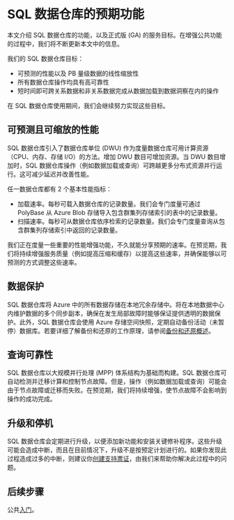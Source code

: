 <!-- Remove create ticket function -->
<properties
   pageTitle="SQL 数据仓库的预期功能 | Azure"
   description="SQL 数据仓库公共功能摘要，以及正式版的目标。"
   services="sql-data-warehouse"
   documentationCenter="NA"
   authors="happynicolle"
   manager="barbkess"
   editor=""/>

<tags
   ms.service="sql-data-warehouse"
   ms.date="06/11/2016"
   wacn.date="07/18/2016"/>


# SQL 数据仓库的预期功能

本文介绍 SQL 数据仓库的功能，以及正式版 (GA) 的服务目标。在增强公共功能的过程中，我们将不断更新本文中的信息。

我们的 SQL 数据仓库目标：

- 可预测的性能以及 PB 量级数据的线性缩放性
- 所有数据仓库操作均具有高可靠性
- 短时间即可跨关系数据和非关系数据完成从数据加载到数据洞察在内的操作

在 SQL 数据仓库使用期间，我们会继续努力实现这些目标。

## 可预测且可缩放的性能

SQL 数据仓库引入了数据仓库单位 (DWU) 作为度量数据仓库可用计算资源（CPU、内存、存储 I/O）的方法。增加 DWU 数目可增加资源。当 DWU 数目增加时，SQL 数据仓库操作（例如数据加载或查询）可跨越更多分布式资源并行运行。这可减少延迟并改善性能。

任一数据仓库都有 2 个基本性能指标：

- 加载速率。每秒可载入数据仓库的记录数量。我们会专门度量可通过 PolyBase 从 Azure Blob 存储导入包含群集列存储索引的表中的记录数量。
- 扫描速率。每秒可从数据仓库依序检索的记录数量。我们会专门度量查询从包含群集列存储索引中返回的记录数量。

我们正在度量一些重要的性能增强功能，不久就能分享预期的速率。在预览期，我们将持续增强服务质量（例如提高压缩和缓存）以提高这些速率，并确保能够以可预测的方式调整这些速率。

## 数据保护

SQL 数据仓库将 Azure 中的所有数据存储在本地冗余存储中。将在本地数据中心内维护数据的多个同步副本，确保在发生局部故障时能够保证提供透明的数据保护。此外，SQL 数据仓库会使用 Azure 存储空间快照，定期自动备份活动（未暂停）数据库。若要详细了解备份和还原的工作原理，请参阅[备份和还原概述][]。

## 查询可靠性

SQL 数据仓库以大规模并行处理 (MPP) 体系结构为基础而构建。SQL 数据仓库可自动检测并迁移计算和控制节点故障。但是，操作（例如数据加载或查询）可能会由于节点故障或迁移而失败。在预览期，我们将持续增强，使节点故障不会影响到操作的成功完成。

## 升级和停机

SQL 数据仓库会定期进行升级，以便添加新功能和安装关键修补程序。这些升级可能会造成中断，而且在目前情况下，升级不是按预定计划进行的。如果你发现此过程造成过多的中断，则建议你[创建支持票证][]，由我们来帮助你解决此过程中的问题。

## 后续步骤

公共[入门][]。

<!--Image references-->

<!--Article references-->
[创建支持票证]: /support/support-ticket-form/?l=zh-cn
[入门]: /documentation/articles/sql-data-warehouse-get-started-provision-powershell/
[备份和还原概述]: /documentation/articles/sql-data-warehouse-restore-database-overview/

<!--MSDN references-->

<!--Other Web references-->

<!---HONumber=Mooncake_0711_2016-->